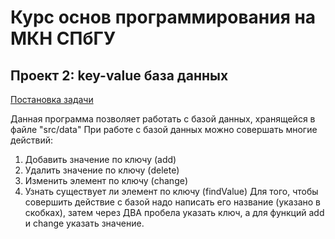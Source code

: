 # Курс основ программирования на МКН СПбГУ
## Проект 2: key-value база данных

[Постановка задачи](./TASK.md)

Данная программа позволяет работать с базой данных, хранящейся в файле
"src/data"
При работе с базой данных можно совершать многие действий:
1) Добавить значение по ключу (add)
2) Удалить значение по ключу (delete)
3) Изменить элемент по ключу (change)
4) Узнать существует ли элемент по ключу (findValue)
Для того, чтобы совершить действие с базой надо написать его название 
(указано в скобках), затем через ДВА пробела указать ключ, а для функций
add и change указать значение.